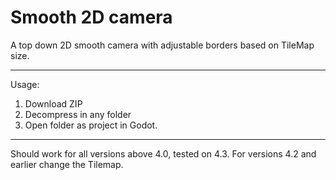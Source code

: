 # Smooth 2D camera
A top down 2D smooth camera with adjustable borders based on TileMap size.

 --- 
 Usage:
 1. Download ZIP
 2. Decompress in any folder
 3. Open folder as project in Godot.

 ---
 Should work for all versions above 4.0, tested on 4.3. 
 For versions 4.2 and earlier change the Tilemap.